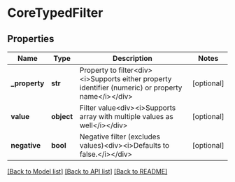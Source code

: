 # CoreTypedFilter

## Properties
Name | Type | Description | Notes
------------ | ------------- | ------------- | -------------
**_property** | **str** | Property to filter&lt;div&gt;&lt;i&gt;Supports either property identifier (numeric) or property name&lt;/i&gt;&lt;/div&gt; | [optional] 
**value** | **object** | Filter value&lt;div&gt;&lt;i&gt;Supports array with multiple values as well&lt;/i&gt;&lt;/div&gt; | [optional] 
**negative** | **bool** | Negative filter (excludes values)&lt;div&gt;&lt;i&gt;Defaults to false.&lt;/i&gt;&lt;/div&gt; | [optional] 

[[Back to Model list]](../README.md#documentation-for-models) [[Back to API list]](../README.md#documentation-for-api-endpoints) [[Back to README]](../README.md)

